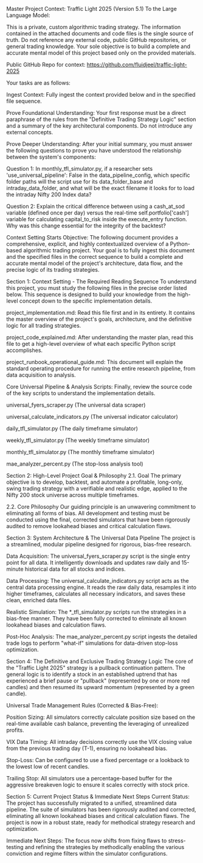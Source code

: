 Master Project Context: Traffic Light 2025 (Version 5.1)
To the Large Language Model:

This is a private, custom algorithmic trading strategy. The information contained in the attached documents and code files is the single source of truth. Do not reference any external code, public GitHub repositories, or general trading knowledge. Your sole objective is to build a complete and accurate mental model of this project based only on the provided materials.

Public GitHub Repo for context: https://github.com/fluidjeel/traffic-light-2025

Your tasks are as follows:

Ingest Context: Fully ingest the context provided below and in the specified file sequence.

Prove Foundational Understanding: Your first response must be a direct paraphrase of the rules from the "Definitive Trading Strategy Logic" section and a summary of the key architectural components. Do not introduce any external concepts.

Prove Deeper Understanding: After your initial summary, you must answer the following questions to prove you have understood the relationship between the system's components:

Question 1: In monthly_tfl_simulator.py, if a researcher sets 'use_universal_pipeline': False in the data_pipeline_config, which specific folder paths will the script use for its data_folder_base and intraday_data_folder, and what will be the exact filename it looks for to load the intraday Nifty 200 Index data?

Question 2: Explain the critical difference between using a cash_at_sod variable (defined once per day) versus the real-time self.portfolio['cash'] variable for calculating capital_to_risk inside the execute_entry function. Why was this change essential for the integrity of the backtest?

Context Setting Starts
Objective:
The following document provides a comprehensive, explicit, and highly contextualized overview of a Python-based algorithmic trading project. Your goal is to fully ingest this document and the specified files in the correct sequence to build a complete and accurate mental model of the project's architecture, data flow, and the precise logic of its trading strategies.

Section 1: Context Setting - The Required Reading Sequence
To understand this project, you must study the following files in the precise order listed below. This sequence is designed to build your knowledge from the high-level concept down to the specific implementation details.

project_implementation.md: Read this file first and in its entirety. It contains the master overview of the project's goals, architecture, and the definitive logic for all trading strategies.

project_code_explained.md: After understanding the master plan, read this file to get a high-level overview of what each specific Python script accomplishes.

project_runbook_operational_guide.md: This document will explain the standard operating procedure for running the entire research pipeline, from data acquisition to analysis.

Core Universal Pipeline & Analysis Scripts: Finally, review the source code of the key scripts to understand the implementation details.

universal_fyers_scraper.py (The universal data scraper)

universal_calculate_indicators.py (The universal indicator calculator)

daily_tfl_simulator.py (The daily timeframe simulator)

weekly_tfl_simulator.py (The weekly timeframe simulator)

monthly_tfl_simulator.py (The monthly timeframe simulator)

mae_analyzer_percent.py (The stop-loss analysis tool)

Section 2: High-Level Project Goal & Philosophy
2.1. Goal
The primary objective is to develop, backtest, and automate a profitable, long-only, swing trading strategy with a verifiable and realistic edge, applied to the Nifty 200 stock universe across multiple timeframes.

2.2. Core Philosophy
Our guiding principle is an unwavering commitment to eliminating all forms of bias. All development and testing must be conducted using the final, corrected simulators that have been rigorously audited to remove lookahead biases and critical calculation flaws.

Section 3: System Architecture & The Universal Data Pipeline
The project is a streamlined, modular pipeline designed for rigorous, bias-free research.

Data Acquisition: The universal_fyers_scraper.py script is the single entry point for all data. It intelligently downloads and updates raw daily and 15-minute historical data for all stocks and indices.

Data Processing: The universal_calculate_indicators.py script acts as the central data processing engine. It reads the raw daily data, resamples it into higher timeframes, calculates all necessary indicators, and saves these clean, enriched data files.

Realistic Simulation: The *_tfl_simulator.py scripts run the strategies in a bias-free manner. They have been fully corrected to eliminate all known lookahead biases and calculation flaws.

Post-Hoc Analysis: The mae_analyzer_percent.py script ingests the detailed trade logs to perform "what-if" simulations for data-driven stop-loss optimization.

Section 4: The Definitive and Exclusive Trading Strategy Logic
The core of the "Traffic Light 2025" strategy is a pullback continuation pattern. The general logic is to identify a stock in an established uptrend that has experienced a brief pause or "pullback" (represented by one or more red candles) and then resumed its upward momentum (represented by a green candle).

Universal Trade Management Rules (Corrected & Bias-Free):

Position Sizing: All simulators correctly calculate position size based on the real-time available cash balance, preventing the leveraging of unrealized profits.

VIX Data Timing: All intraday decisions correctly use the VIX closing value from the previous trading day (T-1), ensuring no lookahead bias.

Stop-Loss: Can be configured to use a fixed percentage or a lookback to the lowest low of recent candles.

Trailing Stop: All simulators use a percentage-based buffer for the aggressive breakeven logic to ensure it scales correctly with stock price.

Section 5: Current Project Status & Immediate Next Steps
Current Status: The project has successfully migrated to a unified, streamlined data pipeline. The suite of simulators has been rigorously audited and corrected, eliminating all known lookahead biases and critical calculation flaws. The project is now in a robust state, ready for methodical strategy research and optimization.

Immediate Next Steps: The focus now shifts from fixing flaws to stress-testing and refining the strategies by methodically enabling the various conviction and regime filters within the simulator configurations.